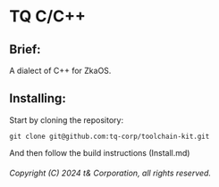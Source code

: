 # TQ C/C++

## Brief:

A dialect of C++ for ZkaOS.

## Installing:

Start by cloning the repository:

```
git clone git@github.com:tq-corp/toolchain-kit.git
```

And then follow the build instructions (Install.md)

###### Copyright (C) 2024 t& Corporation, all rights reserved.
